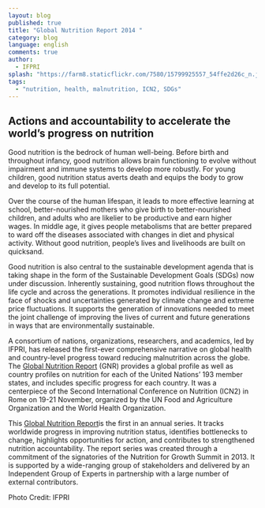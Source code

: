 ```yaml
---
layout: blog
published: true
title: "Global Nutrition Report 2014 "
category: blog
language: english
comments: true
author: 
  - IFPRI
splash: "https://farm8.staticflickr.com/7580/15799925557_54ffe2d26c_n.jpg"
tags: 
  - "nutrition, health, malnutrition, ICN2, SDGs"
---
```


## **Actions and accountability to accelerate the world’s progress on nutrition** 

Good nutrition is the bedrock of human well-being. Before birth and throughout infancy, good nutrition allows brain functioning to evolve without impairment and immune systems to develop more robustly. For young children, good nutrition status averts death and equips the body to grow and develop to its full potential. 
<!-- more -->

Over the course of the human lifespan, it leads to more effective learning at school, better-nourished mothers who give birth to better-nourished children, and adults who are likelier to be productive and earn higher wages. In middle age, it gives people metabolisms that are better prepared to ward off the diseases associated with changes in diet and physical activity. Without good nutrition, people’s lives and livelihoods are built on quicksand.

Good nutrition is also central to the sustainable development agenda that is taking shape in the form of the Sustainable Development Goals (SDGs) now under discussion. Inherently sustaining, good nutrition flows throughout the life cycle and across the generations. It promotes individual resilience in the face of shocks and uncertainties generated by climate change and extreme price fluctuations. It supports the generation of innovations needed to meet the joint challenge of improving the lives of current and future generations in ways that are environmentally sustainable.

A consortium of nations, organizations, researchers, and academics, led by IFPRI, has released the first-ever comprehensive narrative on global health and country-level progress toward reducing malnutrition across the globe. The [Global Nutrition Report](http://www.ifpri.org/sites/default/files/publications/gnr14.pdf) (GNR) provides a global profile as well as country profiles on nutrition for each of the United Nations’ 193 member states, and includes specific progress for each country. It was a centerpiece of the Second International Conference on Nutrition (ICN2) in Rome on 19-21 November, organized by the UN Food and Agriculture Organization and the World Health Organization.

This [Global Nutrition Report](http://www.ifpri.org/sites/default/files/publications/gnr14.pdf)is the first in an annual series. It tracks worldwide progress in improving nutrition status, identifies bottlenecks to change, highlights opportunities for action, and contributes to strengthened nutrition accountability. The report series was created through a commitment of the signatories of the Nutrition for Growth Summit in 2013. It is supported by a wide-ranging group of stakeholders and delivered by an Independent Group of Experts in partnership with a large number of external contributors.

Photo Credit: IFPRI